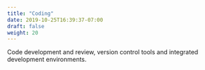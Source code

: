 ```yaml
---
title: "Coding"
date: 2019-10-25T16:39:37-07:00
draft: false
weight: 20
---
```


Code development and review, version control tools and integrated development environments.
